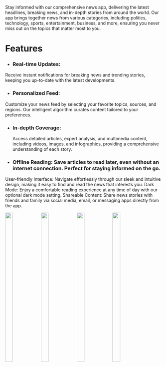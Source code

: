 Stay informed with our comprehensive news app, delivering the latest headlines, breaking news, and in-depth stories from around the world. Our app brings together news from various categories, including politics, technology, sports, entertainment, business, and more, ensuring you never miss out on the topics that matter most to you.

# Features
- ### Real-time Updates:
Receive instant notifications for breaking news and trending stories, keeping you up-to-date with the latest developments.
- ### Personalized Feed: 
 Customize your news feed by selecting your favorite topics, sources, and regions. Our intelligent algorithm curates content tailored to your preferences.
- ### In-depth Coverage:
  Access detailed articles, expert analysis, and multimedia content, including videos, images, and infographics, providing a comprehensive understanding of each story.
- ### Offline Reading: Save articles to read later, even without an internet connection. Perfect for staying informed on the go.
User-friendly Interface: 
Navigate effortlessly through our sleek and intuitive design, making it easy to find and read the news that interests you.
Dark Mode:
Enjoy a comfortable reading experience at any time of day with our optional dark mode setting.
Shareable Content: Share news stories with friends and family via social media, email, or messaging apps directly from the app.


<img src="https://github.com/user-attachments/assets/e1c782ad-d70a-42df-9ae0-ad7430948110" height=35% width=22%>
<img src="https://github.com/user-attachments/assets/b358fc14-92a5-44d5-a5a9-f8ec0ee46dba" height=35% width=22%>
<img src="https://github.com/user-attachments/assets/f015b37d-e502-4a72-9a1e-fc7c7b890189" height=35% width=22%>
<img src="https://github.com/user-attachments/assets/7673c2d2-e8dc-45ef-9376-833a9c0a0c4f" height=35% width=22%>


